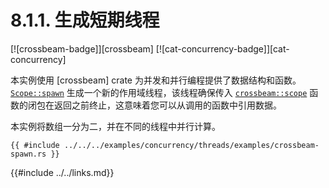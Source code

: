 # 8.1.1. 生成短期线程

[![crossbeam-badge]][crossbeam] [![cat-concurrency-badge]][cat-concurrency]

本实例使用 [crossbeam] crate 为并发和并行编程提供了数据结构和函数。[`Scope::spawn`] 生成一个新的作用域线程，该线程确保传入 [`crossbeam::scope`] 函数的闭包在返回之前终止，这意味着您可以从调用的函数中引用数据。

本实例将数组一分为二，并在不同的线程中并行计算。

```rust,edition2018
{{ #include ../../../examples/concurrency/threads/examples/crossbeam-spawn.rs }}
```

[`crossbeam::scope`]: https://docs.rs/crossbeam/*/crossbeam/fn.scope.html
[`Scope::spawn`]: https://docs.rs/crossbeam/*/crossbeam/thread/struct.Scope.html#method.spawn

{{#include ../../links.md}}
